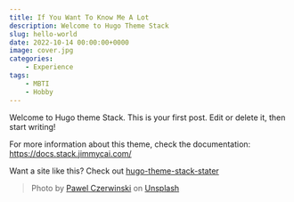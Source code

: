 ```yaml
---
title: If You Want To Know Me A Lot
description: Welcome to Hugo Theme Stack
slug: hello-world
date: 2022-10-14 00:00:00+0000
image: cover.jpg
categories:
    - Experience
tags:
    - MBTI
    - Hobby
---
```


Welcome to Hugo theme Stack. This is your first post. Edit or delete it, then start writing!

For more information about this theme, check the documentation: https://docs.stack.jimmycai.com/

Want a site like this? Check out [hugo-theme-stack-stater](https://github.com/CaiJimmy/hugo-theme-stack-starter)

> Photo by [Pawel Czerwinski](https://unsplash.com/@pawel_czerwinski) on [Unsplash](https://unsplash.com/)